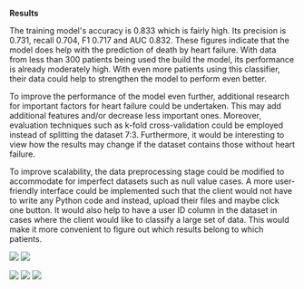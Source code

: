 **Results**

The training model&#39;s accuracy is 0.833 which is fairly high. Its precision is 0.731, recall 0.704, F1 0.717 and AUC 0.832. These figures indicate that the model does help with the prediction of death by heart failure. With data from less than 300 patients being used the build the model, its performance is already moderately high. With even more patients using this classifier, their data could help to strengthen the model to perform even better.

To improve the performance of the model even further, additional research for important factors for heart failure could be undertaken. This may add additional features and/or decrease less important ones. Moreover, evaluation techniques such as k-fold cross-validation could be employed instead of splitting the dataset 7:3. Furthermore, it would be interesting to view how the results may change if the dataset contains those without heart failure.

To improve scalability, the data preprocessing stage could be modified to accommodate for imperfect datasets such as null value cases. A more user-friendly interface could be implemented such that the client would not have to write any Python code and instead, upload their files and maybe click one button. It would also help to have a user ID column in the dataset in cases where the client would like to classify a large set of data. This would make it more convenient to figure out which results belong to which patients.

![](RackMultipart20210805-4-15nmv5w_html_fa06ac46610e9e90.png) ![](RackMultipart20210805-4-15nmv5w_html_66e8faeb06e22e05.png)

![](RackMultipart20210805-4-15nmv5w_html_7b694fa4ebc71098.png) ![](RackMultipart20210805-4-15nmv5w_html_bacece8f8f979b1a.png) ![](RackMultipart20210805-4-15nmv5w_html_406d870d4b3bde25.png)